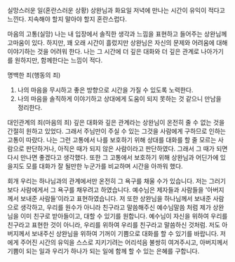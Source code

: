 실망스러운 일(혼란스러운 상황)
상완님과 화요일 저녁에 만나는 시간이 유익이 적다고 느낀다. 지속해야 할지 말아야 할지 혼란스럽다. 

마음의 고통(실망)
나는 내 입장에서 솔직한 생각과 느낌을 표현하고 들어주는 상완님께 고마움이 있다. 하지만, 꽤 오래 시간이 흘렀지만 상완님은 자신의 문제와 어려움에 대해 이야기하는 것을 어려워 한다.
나는 그 시간에 더 깊은 대화와 더 깊은 관계로 나아가기를  원하지만, 함께한다는 느낌이 적다.

명백한 죄(행동의 죄)
1. 나의 마음을 무시하고 좋은 방향으로 시간을 가질 수 있도록 노력한다.
2. 나의 마음을 솔직하게 이야기하고 상대에게 도움이 되지 못하는 것 같으니 만남을 정리한다.

대인관계의 죄(마음의 죄)
깊은 대화와 깊은 관계라는 상완님이 온전히 줄 수 없는 것을 간절히 원하고 있었다. 
그래서 주님만이 주실 수 있는 그것을 사람에게 구하므로 인하는 고통이 따랐다.
나는 그런 고통에서 나를 보호하기 위해 상대를 대화를 할 줄 모르는 사람으로 판단하거나, 아직은 때가 되지 않은 사람이라고 판단하였다. 그래서 그 때가 되면 다시 만나면 좋겠다고 생각했다.
또한 그 고통에서 보호하기 위해 상완님과 어딘가에 있을지도 모를 대화가 잘 될만한 누군가를  비교하며 시간을 아까워 했다.

회개
우리는 하나님과의 관계에서만 온전히 그 욕구를 채울 수가 있습니다. 저는 그러기보다 사람에게서 그 욕구를 채우려고 하였습니다.
예수님은 제자들과 사람들을 '아버지께서 보내준 사람들'이라고 표현하였습니다. 저 또한 상완님을 하나님께서 보내준 사람으로 생각하고, 우리를 원수가 아니라 친구라고 말씀해주신 예수님말씀 처럼 제가 상완님을 이미 친구로 받아들이고, 대할 수 있기를 원합니다.
예수님이 자신을 위하여 우리를 친구라고 표현한 것이 아니라, 우리를 위하여 우리를 친구라고 말씀하신 것처럼. 저도 아버지께서 보내주신 상완님을 위하여 기꺼이 기쁨으로 대화를 할 수 있기를 바랍니다. 저에게 주어진 시간의 유익을 스스로 지키기려는 어리석음 불쌍히 여겨주시고, 아버지께서 기쁨이 되는 일과 우리가 하나가 되는 일에 함께 할 수 있는 은혜를 구합니다.


